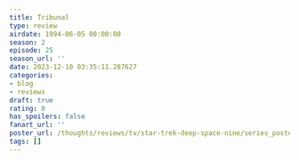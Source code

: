 ```yaml
---
title: Tribunal
type: review
airdate: 1994-06-05 00:00:00
season: 2
episode: 25
season_url: ''
date: 2023-12-10 03:35:11.287627
categories:
- blog
- reviews
draft: true
rating: 0
has_spoilers: false
fanart_url: ''
poster_url: /thoughts/reviews/tv/star-trek-deep-space-nine/series_poster.jpg
tags: []
---
```



